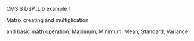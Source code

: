 CMSIS DSP_Lib example 1

Matrix creating and multiplication

and basic math operation:
Maximum, Minimum, Mean, Standard, Variance